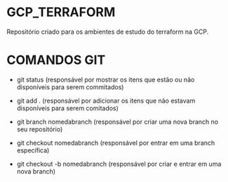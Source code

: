 # GCP_TERRAFORM
Repositório criado para os ambientes de estudo do terraform na GCP.




# COMANDOS GIT

- git status (responsável por mostrar os itens que estão ou não disponíveis para serem commitados)

- git add . (responsável por adicionar os itens que não estavam disponíveis para serem comitados)

- git branch nomedabranch (responsável por criar uma nova branch no seu repositório)

- git checkout nomedabranch (responsável por entrar em uma branch específica) 

- git checkout -b nomedabranch (responsável por criar e entrar em uma nova branch)

